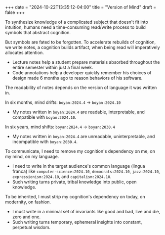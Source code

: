 +++
date = "2024-10-22T13:35:12-04:00"
title = "Version of Mind"
draft = false
+++

To synthesize knowledge of a complicated subject that doesn't fit into intuition, humans need a time-consuming read/write process to build symbols that abstract cognition.

But symbols are fated to be forgotten. To accelerate rebuilds of cognition, we write notes, a cognition builds artifact, when being read will imperatively allocates attention.
- Lecture notes help a student prepare materials absorbed throughout the entire semester within just a final week.
- Code annotations help a developer quickly remember his choices of design made 6 months ago to reason behaviors of his software.

The readability of notes depends on the version of language it was written in.

In six months, mind drifts: `boyan:2024.4` → `boyan:2024.10`
- My notes written in `boyan:2024.4` are readable, interpretable, and compatible with `boyan:2024.10`.

In six years, mind shifts: `boyan:2024.4` → `boyan:2030.4`
- My notes written in `boyan:2024.4` are unreadable, uninterpretable, and incompatible with `boyan:2030.4`.

To communicate, I need to remove my cognition's dependency on me, on my mind, on my language.

- I need to write in the target audience's common language (lingua franca) like `computer-science:2024.10`, `democrats:2024.10`, `jazz:2024.10`, `expressionism:2024.10`, and `capitalism:2024.10`.
- Such writing turns private, tribal knowledge into public, open knowledge.

To be inherited, I must strip my cognition's dependency on today, on modernity, on fashion.
- I must write in a minimal set of invariants like good and bad, live and die, zero and one.
- Such writing turns temporary, ephemeral insights into constant, perpetual wisdom.